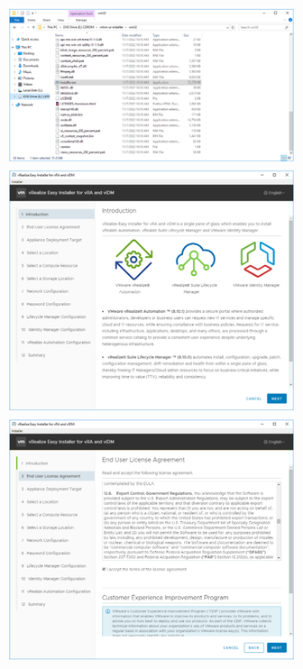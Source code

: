 

![image-20221114134437580.png](/aria-automation/images/image-20221114134437580.png)

![image-20221114141744010.png](/aria-automation/images/image-20221114141744010.png)

![image-20221114142634759](/aria-automation/images/image-20221114142634759.png)

